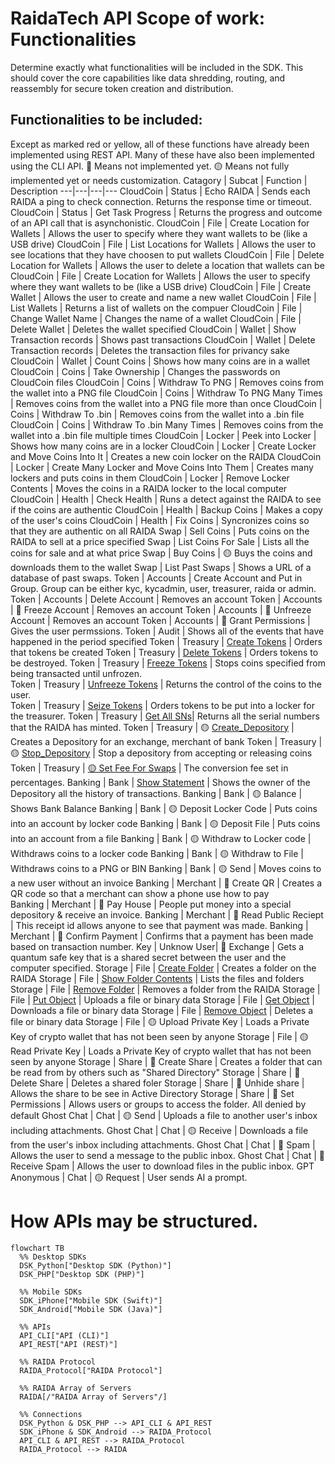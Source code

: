 # RaidaTech API Scope of work: Functionalities 
Determine exactly what functionalities will be included in the SDK. This should cover the core capabilities like data shredding, routing, and reassembly for secure token creation and distribution.

## Functionalities to be included:
Except as marked red or yellow, all of these functions have already been implemented using REST API. Many of these have also been implemented using the CLI API. 
🔴 Means not implemented yet. 
🟡 Means not fully implemented yet or needs customization. 
Catagory | Subcat | Function | Description
---|---|---|---
CloudCoin | Status | Echo RAIDA | Sends each RAIDA a ping to check connection. Returns the response time or timeout. 
CloudCoin | Status | Get Task Progress | Returns the progress and outcome of an API call that is asynchonistic. 
CloudCoin | File | Create Location for Wallets | Allows the user to specify where they want wallets to be (like a USB drive)
CloudCoin | File | List Locations for Wallets | Allows the user to see locations that they have choosen to put wallets
CloudCoin | File | Delete Location for Wallets | Allows the user to delete a location that wallets can be
CloudCoin | File | Create Location for Wallets | Allows the user to specify where they want wallets to be (like a USB drive)
CloudCoin | File | Create Wallet | Allows the user to create and name a new wallet
CloudCoin | File | List Wallets | Returns a list of wallets on the compuer
CloudCoin | File | Change Wallet Name | Changes the name of a wallet
CloudCoin | File | Delete Wallet | Deletes the wallet specified
CloudCoin | Wallet | Show Transaction records | Shows past transactions
CloudCoin | Wallet | Delete Transaction records | Deletes the transaction files for privancy sake
CloudCoin | Wallet | Count Coins | Shows how many coins are in a wallet
CloudCoin | Coins | Take Ownership | Changes the passwords on CloudCoin files
CloudCoin | Coins | Withdraw To PNG  | Removes coins from the wallet into a PNG file
CloudCoin | Coins | Withdraw To PNG Many Times  | Removes coins from the wallet into a PNG file more than once
CloudCoin | Coins | Withdraw To .bin  | Removes coins from the wallet into a .bin file
CloudCoin | Coins | Withdraw To .bin Many Times  | Removes coins from the wallet into a .bin file multiple times
CloudCoin | Locker | Peek into Locker | Shows how many coins are in a locker
CloudCoin | Locker | Create Locker and Move Coins Into It |  Creates a new coin locker on the RAIDA
CloudCoin | Locker | Create Many Locker and Move Coins Into Them |  Creates many lockers and puts coins in them
CloudCoin | Locker | Remove Locker Contents | Moves the coins in a RAIDA locker to the local computer
CloudCoin | Health | Check Health | Runs a detect against the RAIDA to see if the coins are authentic
CloudCoin | Health | Backup Coins | Makes a copy of the user's coins
CloudCoin | Health | Fix Coins | Syncronizes coins so that they are authentic on all RAIDA
Swap | Sell Coins | Puts coins on the RAIDA to sell at a price specified
Swap | List Coins For Sale | Lists all the coins for sale and at what price
Swap | Buy Coins | 🟡 Buys the coins and downloads them to the wallet
Swap | List Past Swaps | Shows a URL of a database of past swaps. 
Token | Accounts | Create Account and Put in Group. Group can be either kyc, kycadmin, user, treasurer, raida or admin.
Token | Accounts | Delete Account | Removes an account
Token | Accounts | 🔴 Freeze Account | Removes an account
Token | Accounts | 🔴 Unfreeze Account | Removes an account
Token | Accounts | 🔴 Grant Permissions | Gives the user permssions. 
Token | Audit | Shows all of the events that have happened in the period specified
Token | Treasury |  [Create Tokens](#create-tokens) | Orders that tokens be created
Token | Treasury |  [Delete Tokens](#delete-tokens) | Orders tokens to be destroyed. 
Token | Treasury |  [Freeze Tokens](#freeze-tokens) | Stops coins specified from being transacted until unfrozen.  
Token | Treasury | [Unfreeze Tokens](#unfreeze-tokens) | Returns the control of the coins to the user.  
Token | Treasury |  [Seize Tokens](#seize-tokens) | Orders tokens to be put into a locker for the treasurer. 
Token | Treasury |  [Get All SNs](#get-all-sns)|  Returns all the serial numbers that the RAIDA has minted.
Token | Treasury | 🟡  [Create_Depository](create-depository) | Creates a Depository for an exchange, merchant of bank
Token | Treasury | 🟡  [Stop_Depository](stop) | Stop a depository from accepting or releasing coins
Token | Treasury | [🟡  Set Fee For Swaps](#set-fee-for-swaps) | The conversion fee set in percentages. 
Banking | Bank |  [Show Statement](#show-statement) | Shows the owner of the Depository all the history of transactions. 
Banking | Bank |  🟡 Balance | Shows Bank Balance
Banking | Bank |  🟡 Deposit Locker Code | Puts coins into an account by locker code
Banking | Bank |  🟡 Deposit File | Puts coins into an account from a file
Banking | Bank |  🟡 Withdraw to Locker code | Withdraws coins to a locker code
Banking | Bank |  🟡 Withdraw to File | Withdraws coins to a PNG or BIN
Banking | Bank |  🟡 Send | Moves coins to a new user without an invoice
Banking | Merchant | 🔴 Create QR | Creates a QR code so that a merchant can show a phone use how to pay  
Banking | Merchant | 🔴 Pay House | People put money into a special depository & receive an invoice. 
Banking | Merchant | 🔴 Read Public Reciept | This receipt id allows anyone to see that payment was made. 
Banking | Merchant | 🔴 Confirm Payment | Confirms that a payment has been made based on transaction number.
Key | Unknow User| 🔴 Exchange | Gets a quantum safe key that is a shared secret between the user and the computer specified. 
Storage | File | [Create Folder](#create-folder) | Creates a folder on the RAIDA
Storage | File | [Show Folder Contents](#show-folder-contents) | Lists the files and folders
Storage | File | [Remove Folder](#remove-folder) | Removes a folder from the RAIDA
Storage | File | [Put Object](#put-object) | Uploads a file or binary data
Storage | File | [Get Object](#get-object) | Downloads a file or binary data
Storage | File | [Remove Object](#remove-object) | Deletes a file or binary data
Storage | File | 🟡 Upload Private Key | Loads a Private Key of crypto wallet that has not been seen by anyone
Storage | File | 🟡 Read Private Key | Loads a Private Key of crypto wallet that has not been seen by anyone
Storage | Share | 🔴 Create Share | Creates a folder that can be read from by others such as "Shared Directory"
Storage | Share | 🔴 Delete Share | Deletes a shared foler
Storage | Share | 🔴 Unhide share | Allows the share to be see in Active Directory
Storage | Share | 🔴 Set Permissions | Allows users or groups to access the folder. All denied by default
Ghost Chat | Chat | 🟡 Send | Uploads a file to another user's inbox including attachments.
Ghost Chat | Chat | 🟡 Receive | Downloads a file from the user's inbox including attachments.
Ghost Chat | Chat | 🔴 Spam | Allows the user to send a message to the public inbox. 
Ghost Chat | Chat | 🔴 Receive Spam | Allows the user to download files in the public inbox. 
GPT Anonymous | Chat | 🟡 Request | User sends AI a prompt.

<!--

CloudCurrency | [CloudCurrency](#cloudcurrencies) | Same technology as CloudCoin version 3
Digital Certificates | Allows for managed currencies such as stable tokens
Digital Certificates | Can also be used for Asset Tokenization)
Private Digital Collectibles| Allow media to be accessed only by owners of that media (Cerebrum but private)
Digital Lockers | Lockers for holding CloudCurrencies and Digital Cerficiates
Digital Banking | Services for currencies and cerficiates such as lockboxes, authentication, storage, sending
Digital Exchange | Services for swapping currencies and assets including blockchains
Digital Exchange Private Collectibles | Exchange for selling collectibles
Digital Merchant & Payment Systems | Allows merchants to accept currecies as payment
Secure Data Storage | Storing any datafiles
Secure Messaging | Storing and addressing messages
Quantum Safe Key Exchange | Exchanging keys between machines that do not share a common secret
Crypto Wallet Sub-custodial Service | Allows banks, exchanges and regulare folks to store crypto keys until needed
Open Hosting | Allows anyone to have a RAIDA node. No more set limit of 25.  
Coin Registry Blockchain | Allows CloudCurrencies and Certificates to use open hosting


# 1. There are three
-->
# How APIs may be structured. 
```mermaid
flowchart TB
  %% Desktop SDKs
  DSK_Python["Desktop SDK (Python)"]
  DSK_PHP["Desktop SDK (PHP)"]
  
  %% Mobile SDKs
  SDK_iPhone["Mobile SDK (Swift)"]
  SDK_Android["Mobile SDK (Java)"]
  
  %% APIs
  API_CLI["API (CLI)"]
  API_REST["API (REST)"]
  
  %% RAIDA Protocol
  RAIDA_Protocol["RAIDA Protocol"]
  
  %% RAIDA Array of Servers
  RAIDA[/"RAIDA Array of Servers"/]

  %% Connections
  DSK_Python & DSK_PHP --> API_CLI & API_REST
  SDK_iPhone & SDK_Android --> RAIDA_Protocol
  API_CLI & API_REST --> RAIDA_Protocol
  RAIDA_Protocol --> RAIDA
```

<!--
Breakdown:
Desktop SDKs: Connect via their respective APIs.
Mobile SDKs: Directly connect using the RAIDA protocol, without APIs.
RAIDA Protocol: Acts as the bridge to connect both API and SDK layers to the "RAIDA Array of Servers".
Connections: Use arrows to represent the flow between these elements.
Further Suggestions:
You may consider color-coding each category (such as APIs, SDKs, Protocols) for better visual distinction.
Labels or additional notes can describe each element's role or technological detail (e.g., "Desktop SDKs" using specific programming languages).
This diagram sets a clear pathway illustrating how different components in your network architecture interact. Let me know if there are any additional details or adjustments you'd like to make!




The Scope of work shall we decided into three different categories:

CloudCoin Whitelable

Hosted By RaidaTech:
———————————

## DESKTOP APIs FOR RAIDAs HOSTED BY RAIDATECH
API | Description
---|---
[CloudCurrency](#cloudcurrencies) | Same technology as CloudCoin version 3
Digital Certificates | Allows for managed currencies such as stable tokens
Digital Certificates | Can also be used for Asset Tokenization)
Private Digital Collectibles| Allow media to be accessed only by owners of that media (Cerebrum but private)
Digital Lockers | Lockers for holding CloudCurrencies and Digital Cerficiates
Digital Banking | Services for currencies and cerficiates such as lockboxes, authentication, storage, sending
Digital Exchange | Services for swapping currencies and assets including blockchains
Digital Exchange Private Collectibles | Exchange for selling collectibles
Digital Merchant & Payment Systems | Allows merchants to accept currecies as payment
Secure Data Storage | Storing any datafiles
Secure Messaging | Storing and addressing messages
Quantum Safe Key Exchange | Exchanging keys between machines that do not share a common secret
Crypto Wallet Sub-custodial Service | Allows banks, exchanges and regulare folks to store crypto keys until needed
Open Hosting | Allows anyone to have a RAIDA node. No more set limit of 25.  
Coin Registry Blockchain | Allows CloudCurrencies and Certificates to use open hosting


## CloudCurrencies
Name | Functionality | Phase | CLI | REST | Mobile | Notes
Authentication | Authenticates Coins | 1 | 🟢 | 🟢 | 🔴 | Implemented
Syncronization | Fixes Fracked Coins | 1 | 🟢 | 🟢 | 🔴 | Implemented
Authentication | Authenticates Coins | 1 | 🟢 | 🟢 | 🔴 | Implemented



Self-Hosted by Customer
———————————-
To do self hosted by customer:
Depends on: 
1. Coin Registry Blockchain 
2. Open hosting (allows for more than 25 RAIDA)
3. Exchanges may need some extra tech too. 

CloudCurrency
Digital Certificates (Stable Tokens)
Digital Certificates (Asset Tokenization)
Private Digital Collectibles  (Cerebrum but private)
Digital Lockers Free
Digital Banking
Digital Exchange
Digital Exchange Private Collectibles 
Digital Merchant & Payment Systems
Secure Data Storage
Secure Messaging
Quantum Safe Key Exchange



Digital Currencies (Wild) On CloudCoin Servers:
Wild means the coins start with a fixed amount, users do not need to be approved to use the coins and there are not tracking of user activity. 
Coin Creation
RAIDA Initialization (naming and numbering coins)
Minting Coins 
Authenticating Coins
Synchronizing Coins
Desktop Customization
Web App Customization
SMS App Customization
Android App Customization
iPhone App Customization

	-Minting
	-Authentication
	-Syncrhonization

Digital Currencies on user’s Servers
Sam 

Registering DNS 

-->

